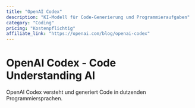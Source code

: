 ```yaml
---
title: "OpenAI Codex"
description: "KI-Modell für Code-Generierung und Programmieraufgaben"
category: "Coding"
pricing: "Kostenpflichtig"
affiliate_link: "https://openai.com/blog/openai-codex"
---
```


# OpenAI Codex - Code Understanding AI

OpenAI Codex versteht und generiert Code in dutzenden Programmiersprachen.